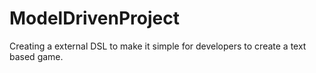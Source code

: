 # ModelDrivenProject
Creating a external DSL to make it simple for developers to create a text based game.
